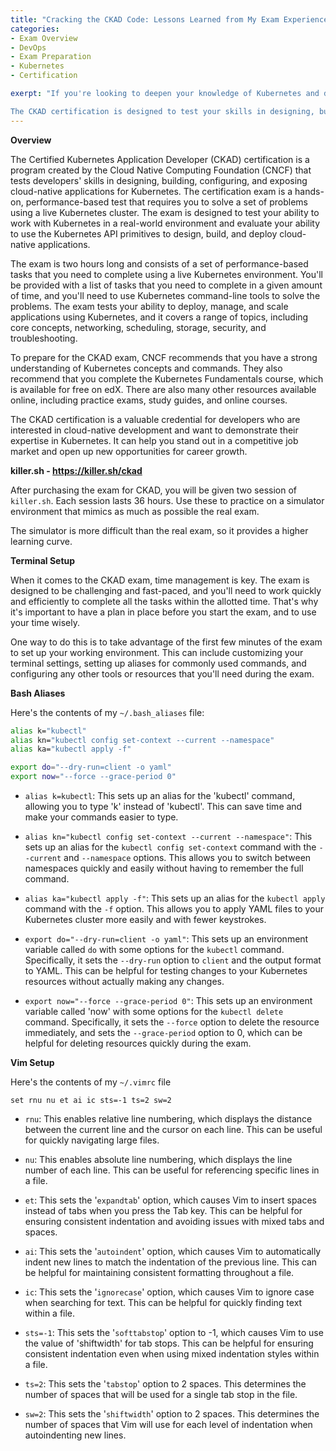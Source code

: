 ```yaml
---
title: "Cracking the CKAD Code: Lessons Learned from My Exam Experience"
categories:
- Exam Overview
- DevOps
- Exam Preparation
- Kubernetes
- Certification

exerpt: "If you're looking to deepen your knowledge of Kubernetes and demonstrate your expertise to potential employers, the Certified Kubernetes Application Developer (CKAD) certification is a great way to do so. As someone who recently passed the CKAD exam, I can attest to the value of this certification and the benefits it can bring.

The CKAD certification is designed to test your skills in designing, building, and deploying cloud-native applications using Kubernetes. It's a hands-on exam that requires you to complete a set of tasks within a given time frame, using a real Kubernetes cluster. This means you need to be comfortable with the command line and able to work quickly and efficiently in a Kubernetes environment."
---
```


**Overview**

The Certified Kubernetes Application Developer (CKAD) certification is a program created by the Cloud Native Computing Foundation (CNCF) that tests developers' skills in designing, building, configuring, and exposing cloud-native applications for Kubernetes. The certification exam is a hands-on, performance-based test that requires you to solve a set of problems using a live Kubernetes cluster. The exam is designed to test your ability to work with Kubernetes in a real-world environment and evaluate your ability to use the Kubernetes API primitives to design, build, and deploy cloud-native applications.

The exam is two hours long and consists of a set of performance-based tasks that you need to complete using a live Kubernetes environment. You'll be provided with a list of tasks that you need to complete in a given amount of time, and you'll need to use Kubernetes command-line tools to solve the problems. The exam tests your ability to deploy, manage, and scale applications using Kubernetes, and it covers a range of topics, including core concepts, networking, scheduling, storage, security, and troubleshooting.

To prepare for the CKAD exam, CNCF recommends that you have a strong understanding of Kubernetes concepts and commands. They also recommend that you complete the Kubernetes Fundamentals course, which is available for free on edX. There are also many other resources available online, including practice exams, study guides, and online courses.

The CKAD certification is a valuable credential for developers who are interested in cloud-native development and want to demonstrate their expertise in Kubernetes. It can help you stand out in a competitive job market and open up new opportunities for career growth.

**killer.sh - https://killer.sh/ckad**

After purchasing the exam for CKAD, you will be given two session of `killer.sh`. Each session lasts 36 hours. Use these to practice on a simulator environment that mimics as much as possible the real exam.

The simulator is more difficult than the real exam, so it provides a higher learning curve.

**Terminal Setup**

When it comes to the CKAD exam, time management is key. The exam is designed to be challenging and fast-paced, and you'll need to work quickly and efficiently to complete all the tasks within the allotted time. That's why it's important to have a plan in place before you start the exam, and to use your time wisely.

One way to do this is to take advantage of the first few minutes of the exam to set up your working environment. This can include customizing your terminal settings, setting up aliases for commonly used commands, and configuring any other tools or resources that you'll need during the exam.

**Bash Aliases**

Here's the contents of my `~/.bash_aliases` file:

```bash
alias k="kubectl"
alias kn="kubectl config set-context --current --namespace"
alias ka="kubectl apply -f"

export do="--dry-run=client -o yaml"
export now="--force --grace-period 0"
```

- `alias k=kubectl`: This sets up an alias for the 'kubectl' command, allowing you to type 'k' instead of 'kubectl'. This can save time and make your commands easier to type.

- `alias kn="kubectl config set-context --current --namespace"`: This sets up an alias for the `kubectl config set-context` command with the `--current` and `--namespace` options. This allows you to switch between namespaces quickly and easily without having to remember the full command.

- `alias ka="kubectl apply -f"`: This sets up an alias for the `kubectl apply` command with the `-f` option. This allows you to apply YAML files to your Kubernetes cluster more easily and with fewer keystrokes.

- `export do="--dry-run=client -o yaml"`: This sets up an environment variable called `do` with some options for the `kubectl` command. Specifically, it sets the `--dry-run` option to `client` and the output format to YAML. This can be helpful for testing changes to your Kubernetes resources without actually making any changes.

- `export now="--force --grace-period 0"`: This sets up an environment variable called 'now' with some options for the `kubectl delete` command. Specifically, it sets the `--force` option to delete the resource immediately, and sets the `--grace-period` option to 0, which can be helpful for deleting resources quickly during the exam.

**Vim Setup**

Here's the contents of my `~/.vimrc` file

```arduino
set rnu nu et ai ic sts=-1 ts=2 sw=2
```

- `rnu`: This enables relative line numbering, which displays the distance between the current line and the cursor on each line. This can be useful for quickly navigating large files.

- `nu`: This enables absolute line numbering, which displays the line number of each line. This can be useful for referencing specific lines in a file.

- `et`: This sets the '`expandtab`' option, which causes Vim to insert spaces instead of tabs when you press the Tab key. This can be helpful for ensuring consistent indentation and avoiding issues with mixed tabs and spaces.

- `ai`: This sets the '`autoindent`' option, which causes Vim to automatically indent new lines to match the indentation of the previous line. This can be helpful for maintaining consistent formatting throughout a file.

- `ic`: This sets the '`ignorecase`' option, which causes Vim to ignore case when searching for text. This can be helpful for quickly finding text within a file.

- `sts=-1`: This sets the '`softtabstop`' option to -1, which causes Vim to use the value of 'shiftwidth' for tab stops. This can be helpful for ensuring consistent indentation even when using mixed indentation styles within a file.

- `ts=2`: This sets the '`tabstop`' option to 2 spaces. This determines the number of spaces that will be used for a single tab stop in the file.

- `sw=2`: This sets the '`shiftwidth`' option to 2 spaces. This determines the number of spaces that Vim will use for each level of indentation when autoindenting new lines.

